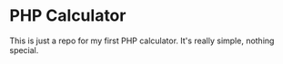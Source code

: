 # PHP Calculator
This is just a repo for my first PHP calculator. It's really simple, nothing special.
